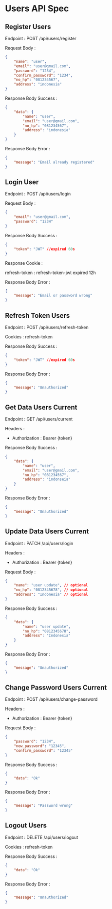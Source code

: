# Users API Spec

## Register Users

Endpoint : POST /api/users/register

Request Body :

```json
{
    "name": "user",
    "email": "user@gmail.com",
    "password": "1234",
    "confirm_password": "1234",
    "no_hp": "081234567",
    "address": "indonesia"
}
```

Response Body Success :

```json
{
    "data": {
        "name": "user",
        "email": "user@gmail.com",
        "no_hp": "081234567",
        "address": "indonesia"
    }
}
```

Response Body Error :

```json
{
    "message": "Email already registered"
}
```

## Login User

Endpoint : POST /api/users/login

Request Body :

```json
{
    "email": "user@gmail.com",
    "password": "1234"
}
```

Response Body Success :

```json
{
    "token": "JWT" //expired 60s
}
```
Response Cookie :

refresh-token : refresh-token-jwt expired 12h

Response Body Error :

```json
{
    "message": "Email or password wrong"
}
```

## Refresh Token Users

Endpoint : POST /api/users/refresh-token

Cookies : refresh-token

Response Body Success :

```json
{
    "token": "JWT" //expired 60s
}
```

Response Body Error :

```json
{
    "message": "Unauthorized"
}
```

## Get Data Users Current

Endpoint : GET /api/users/current

Headers :
- Authorization : Bearer {token}

Response Body Success :

```json
{
    "data": {
        "name": "user",
        "email": "user@gmail.com",
        "no_hp": "081234567",
        "address": "indonseia"
    }
}
```

Response Body Error :

```json
{
    "message": "Unauthorized"
}
```

## Update Data Users Current

Endpoint : PATCH /api/users/login

Headers :
- Authorization : Bearer {token}

Request Body :

```json
{
    "name": "user update", // optional
    "no_hp": "0812345678", // optional
    "address": "Indonesia" // optional
}
```

Response Body Success :

```json
{
    "data": {
        "name": "user update", 
        "no_hp": "0812345678", 
        "address": "Indonesia"
    }
}
```

Response Body Error :

```json
{
    "message": "Unauthorized"
}
```

## Change Password Users Current

Endpoint : POST /api/users/change-password

Headers :
- Authorization : Bearer {token}

Request Body :

```json
{
    "password": "1234",
    "new_password": "12345",
    "confirm_password": "12345"
}
```

Response Body Success :

```json
{
    "data": "Ok"
}
```

Response Body Error :

```json
{
    "message": "Password wrong"
}
```

## Logout Users

Endpoint : DELETE /api/users/logout

Cookies : refresh-token

Response Body Success :

```json
{
    "data": "Ok"
}
```

Response Body Error :

```json
{
    "message": "Unauthorized"
}
```